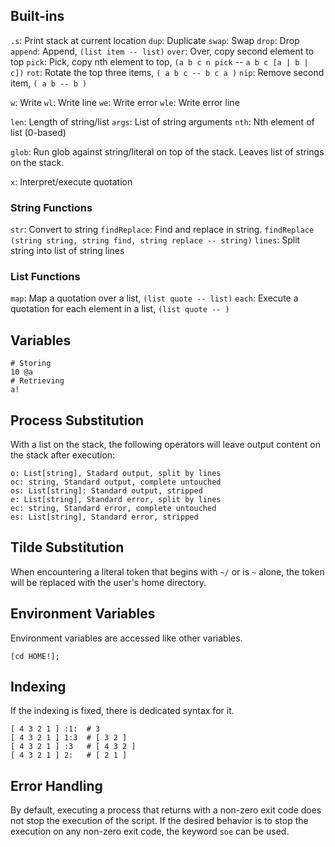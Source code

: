 ## Built-ins

`.s`: Print stack at current location
`dup`: Duplicate
`swap`: Swap
`drop`: Drop
`append`: Append, `(list item -- list)`
`over`: Over, copy second element to top
`pick`: Pick, copy nth element to top, `(a b c n pick` -- `a b c [a | b | c])`
`rot`: Rotate the top three items, `( a b c -- b c a )`
`nip`: Remove second item, `( a b -- b )`

`w`: Write
`wl`: Write line
`we`: Write error
`wle`: Write error line

`len`: Length of string/list
`args`: List of string arguments
`nth`: Nth element of list (0-based)

`glob`: Run glob against string/literal on top of the stack. Leaves list of strings on the stack.

`x`: Interpret/execute quotation

### String Functions

`str`: Convert to string
`findReplace`: Find and replace in string. `findReplace (string string, string find, string replace -- string)`
`lines`: Split string into list of string lines

### List Functions

`map`: Map a quotation over a list, `(list quote -- list)`
`each`: Execute a quotation for each element in a list, `(list quote -- )`

## Variables

```mshell
# Storing
10 @a
# Retrieving
a!
```

## Process Substitution

With a list on the stack, the following operators will leave output content on the stack after execution:

```mshell
o: List[string], Stadard output, split by lines
oc: string, Standard output, complete untouched
os: List[string]: Standard output, stripped
e: List[string], Standard error, split by lines
ec: string, Standard error, complete untouched
es: List[string], Standard error, stripped
```

## Tilde Substitution

When encountering a literal token that begins with `~/` or is `~` alone,
the token will be replaced with the user's home directory.

## Environment Variables

Environment variables are accessed like other variables.

```mshell
[cd HOME!];
```

## Indexing

If the indexing is fixed, there is dedicated syntax for it.

```mshell
[ 4 3 2 1 ] :1:  # 3
[ 4 3 2 1 ] 1:3  # [ 3 2 ]
[ 4 3 2 1 ] :3   # [ 4 3 2 ]
[ 4 3 2 1 ] 2:   # [ 2 1 ]
```

## Error Handling

By default, executing a process that returns with a non-zero exit code does not stop the execution of the script.
If the desired behavior is to stop the execution on any non-zero exit code, the keyword `soe` can be used.
